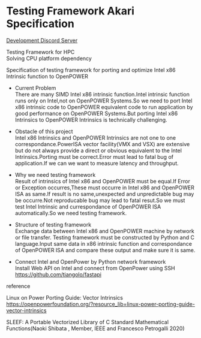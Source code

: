 # Testing Framework Akari Specification

[Development Discord Server](https://discord.gg/J6DgQcGEPf)

Testing Framework for HPC  
Solving CPU platform dependency  

Specification of testing framework for porting and optimize Intel x86 Intrinsic function to OpenPOWER

* Current Problem  
There are many SIMD Intel x86 intrinsic function.Intel intrinsic function runs only on Intel,not on OpenPOWER Systems.So we need to port Intel x86 intrinsic code to OpenPOWER equivalent code to run application by good performance on OpenPOWER Systems.But porting Intel x86 Intrinsics to OpenPOWER Intrinsics is technically challenging.

* Obstacle of this project  
Intel x86 Intrinsics and OpenPOWER Intrinsics are not one to one correspondance.PowerISA vector facility(VMX and VSX) are extensive but do not always provide a direct or obvious equivalent to the Intel Intrinsics.Porting must be correct.Error must lead to fatal bug of application.If we can we want to measure latency and throughput.

* Why we need testing framework  
Result of intrinsics of Intel x86 and OpenPOWER must be equal.If Error or Exception occurres,These must occurre in Intel x86 and OpenPOWER ISA as same.If result is no same,unexpected and unpredictable bug may be occurre.Not reproducable bug may lead to fatal resut.So we must test Intel Intrinsic and currespondance of OpenPOWER ISA automatically.So we need testing framework.

* Structure of testing framework  
Exchange data between Intel x86 and OpenPOWER machine by network or file transfer. Testing framework must be constructed by Python and C language.Input same data in x86 intrinsic function and correspondance of OpenPOWER ISA and compare these output and make sure it is same.

* Connect Intel and OpenPower by Python network framework  
Install Web API on Intel and connect from OpenPower using SSH 
https://github.com/tiangolo/fastapi


reference  

Linux on Power Porting Guide: Vector Intrinsics  
https://openpowerfoundation.org/?resource_lib=linux-power-porting-guide-vector-intrinsics  

SLEEF: A Portable Vectorized Library of C Standard Mathematical Functions(Naoki Shibata , Member, IEEE and Francesco Petrogalli 2020)
